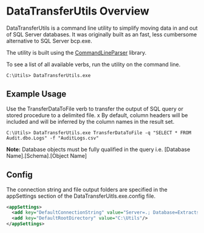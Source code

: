 # DataTransferUtils Overview
DataTransferUtils is a command line utility to simplify moving data in and out of SQL Server databases.
It was originally built as an fast, less cumbersome alternative to SQL Server bcp.exe.

The utility is built using the [CommandLineParser](https://github.com/commandlineparser/commandline) library.

To see a list of all available verbs, run the utility on the command line.
```
C:\Utils> DataTransferUtils.exe
```

## Example Usage
Use the TransferDataToFile verb to transfer the output of SQL query or stored procedure to a delimited file. x
By default, column headers will be included and will be inferred by the column names in the result set.
```
C:\Utils> DataTransferUtils.exe TransferDataToFile -q "SELECT * FROM Audit.dbo.Logs" -f "AuditLogs.csv"
```
**Note:** Database objects must be fully qualified in the query i.e. [Database Name].[Schema].[Object Name]

## Config
The connection string and file output folders are specified in the appSettings section of the DataTransferUitls.exe.config file.
```xml
<appSettings>
  <add key="DefaultConnectionString" value="Server=.; Database=Extracts; Trusted_Connection=True;"/>
  <add key="DefaultRootDirectory" value="C:\Utils"/>
</appSettings>

